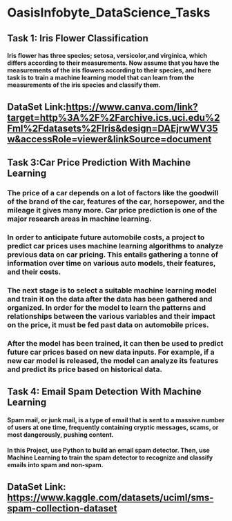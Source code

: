 # OasisInfobyte_DataScience_Tasks
## Task 1: Iris Flower Classification
#### Iris flower has three species; setosa, versicolor,and virginica, which differs according to their measurements. Now assume that you have the measurements of the iris flowers according to their species, and here task is to train a machine learning model that can learn from the measurements of the iris species and classify them.
## DataSet Link:https://www.canva.com/link?target=http%3A%2F%2Farchive.ics.uci.edu%2Fml%2Fdatasets%2FIris&design=DAEjrwWV35w&accessRole=viewer&linkSource=document

## Task 3:Car Price Prediction With Machine Learning
### The price of a car depends on a lot of factors like the goodwill of the brand of the car, features of the car, horsepower, and the mileage it gives many more. Car price prediction is one of the major research areas in machine learning.

### In order to anticipate future automobile costs, a project to predict car prices uses machine learning algorithms to analyze previous data on car pricing. This entails gathering a tonne of information over time on various auto models, their features, and their costs. 
### The next stage is to select a suitable machine learning model and train it on the data after the data has been gathered and organized. In order for the model to learn the patterns and relationships between the various variables and their impact on the price, it must be fed past data on automobile prices. 
### After the model has been trained, it can then be used to predict future car prices based on new data inputs. For example, if a new car model is released, the model can analyze its features and predict its price based on historical data. 


## Task 4: Email Spam Detection With Machine Learning
#### Spam mail, or junk mail, is a type of email that is sent to a massive number of users at one time, frequently containing cryptic messages, scams, or most dangerously, pushing content.
#### In this Project, use Python to build an email spam detector. Then, use Machine Learning to train the spam detector to recognize and classify emails into spam and non-spam.
## DataSet Link: https://www.kaggle.com/datasets/uciml/sms-spam-collection-dataset


